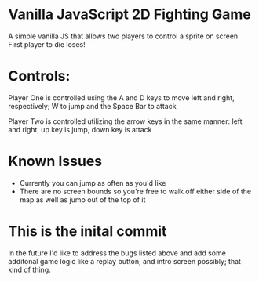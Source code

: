 # Vanilla JavaScript 2D Fighting Game

A simple vanilla JS that allows two players to control a sprite on screen. First player to die loses! 

# Controls: 
Player One is controlled using the A and D keys to move left and right, respectively; W to jump and the Space Bar to attack

Player Two is controlled utilizing the arrow keys in the same manner: left and right, up key is jump, down key is attack

# Known Issues
- Currently you can jump as often as you'd like
- There are no screen bounds so you're free to walk off either side of the map as well as jump out of the top of it

# This is the inital commit

In the future I'd like to address the bugs listed above and add some additonal game logic like a replay button, and intro screen possibly; 
that kind of thing.
